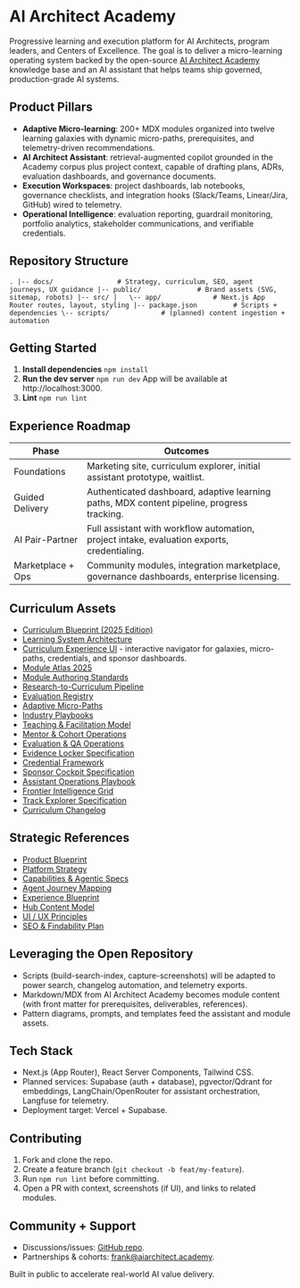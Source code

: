 # AI Architect Academy

Progressive learning and execution platform for AI Architects, program leaders, and Centers of Excellence. The goal is to deliver a micro-learning operating system backed by the open-source [AI Architect Academy](https://github.com/AI-Architect-Academy/ai-architect-academy) knowledge base and an AI assistant that helps teams ship governed, production-grade AI systems.

## Product Pillars
- **Adaptive Micro-learning**: 200+ MDX modules organized into twelve learning galaxies with dynamic micro-paths, prerequisites, and telemetry-driven recommendations.
- **AI Architect Assistant**: retrieval-augmented copilot grounded in the Academy corpus plus project context, capable of drafting plans, ADRs, evaluation dashboards, and governance documents.
- **Execution Workspaces**: project dashboards, lab notebooks, governance checklists, and integration hooks (Slack/Teams, Linear/Jira, GitHub) wired to telemetry.
- **Operational Intelligence**: evaluation reporting, guardrail monitoring, portfolio analytics, stakeholder communications, and verifiable credentials.

## Repository Structure
`
.
|-- docs/                # Strategy, curriculum, SEO, agent journeys, UX guidance
|-- public/              # Brand assets (SVG, sitemap, robots)
|-- src/
|   \-- app/             # Next.js App Router routes, layout, styling
|-- package.json         # Scripts + dependencies
\-- scripts/             # (planned) content ingestion + automation
`

## Getting Started
1. **Install dependencies**
   `
   npm install
   `
2. **Run the dev server**
   `
   npm run dev
   `
   App will be available at http://localhost:3000.
3. **Lint**
   `
   npm run lint
   `

## Experience Roadmap
| Phase | Outcomes |
| --- | --- |
| Foundations | Marketing site, curriculum explorer, initial assistant prototype, waitlist. |
| Guided Delivery | Authenticated dashboard, adaptive learning paths, MDX content pipeline, progress tracking. |
| AI Pair-Partner | Full assistant with workflow automation, project intake, evaluation exports, credentialing. |
| Marketplace + Ops | Community modules, integration marketplace, governance dashboards, enterprise licensing. |

## Curriculum Assets
- [Curriculum Blueprint (2025 Edition)](docs/curriculum-blueprint.md)
- [Learning System Architecture](docs/curriculum/architecture.md)
- [Curriculum Experience UI](/curriculum) - interactive navigator for galaxies, micro-paths, credentials, and sponsor dashboards.
- [Module Atlas 2025](docs/curriculum/modules.md)
- [Module Authoring Standards](docs/curriculum/module-authoring.md)
- [Research-to-Curriculum Pipeline](docs/curriculum/research-pipeline.md)
- [Evaluation Registry](docs/curriculum/evaluation-registry.md)
- [Adaptive Micro-Paths](docs/curriculum/micro-paths.md)
- [Industry Playbooks](docs/curriculum/industry-playbooks.md)
- [Teaching & Facilitation Model](docs/curriculum/teaching-model.md)
- [Mentor & Cohort Operations](docs/curriculum/mentor-ops.md)
- [Evaluation & QA Operations](docs/curriculum/evaluation-ops.md)
- [Evidence Locker Specification](docs/curriculum/evidence-locker.md)
- [Credential Framework](docs/curriculum/credentials.md)
- [Sponsor Cockpit Specification](docs/curriculum/sponsor-cockpit.md)
- [Assistant Operations Playbook](docs/curriculum/assistant-ops.md)
- [Frontier Intelligence Grid](docs/curriculum/frontier-intelligence.md)
- [Track Explorer Specification](docs/curriculum/track-explorer.md)
- [Curriculum Changelog](docs/curriculum/changelog.md)

## Strategic References
- [Product Blueprint](docs/product-blueprint.md)
- [Platform Strategy](docs/strategy.md)
- [Capabilities & Agentic Specs](docs/capabilities.md)
- [Agent Journey Mapping](docs/agent-journeys.md)
- [Experience Blueprint](docs/experience-blueprint.md)
- [Hub Content Model](docs/hub-content-model.md)
- [UI / UX Principles](docs/ui-ux-principles.md)
- [SEO & Findability Plan](docs/seo-strategy.md)

## Leveraging the Open Repository
- Scripts (build-search-index, capture-screenshots) will be adapted to power search, changelog automation, and telemetry exports.
- Markdown/MDX from AI Architect Academy becomes module content (with front matter for prerequisites, deliverables, references).
- Pattern diagrams, prompts, and templates feed the assistant and module assets.

## Tech Stack
- Next.js (App Router), React Server Components, Tailwind CSS.
- Planned services: Supabase (auth + database), pgvector/Qdrant for embeddings, LangChain/OpenRouter for assistant orchestration, Langfuse for telemetry.
- Deployment target: Vercel + Supabase.

## Contributing
1. Fork and clone the repo.
2. Create a feature branch (`git checkout -b feat/my-feature`).
3. Run `npm run lint` before committing.
4. Open a PR with context, screenshots (if UI), and links to related modules.

## Community + Support
- Discussions/issues: [GitHub repo](https://github.com/frankxai/saas-ai-architect-academy).
- Partnerships & cohorts: [frank@aiarchitect.academy](mailto:frank@aiarchitect.academy).

Built in public to accelerate real-world AI value delivery.



